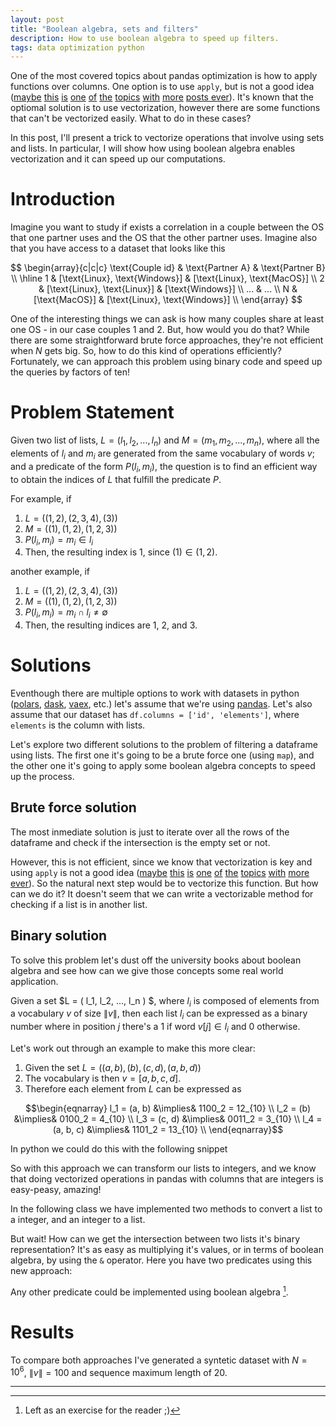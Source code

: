```yaml
---
layout: post
title: "Boolean algebra, sets and filters"
description: How to use boolean algebra to speed up filters.
tags: data optimization python
---
```


One of the most covered topics about pandas optimization is how to apply functions over columns. One option is to use `apply`, but is not a good idea ([maybe](https://python.plainenglish.io/pandas-how-you-can-speed-up-50x-using-vectorized-operations-d6e829317f30/) [this](https://stackoverflow.com/questions/27575854/vectorizing-a-function-in-pandas) [is](https://medium.com/analytics-vidhya/understanding-vectorization-in-numpy-and-pandas-188b6ebc5398) [one](https://towardsdatascience.com/efficient-pandas-apply-vs-vectorized-operations-91ca17669e84) [of](https://medium.com/productive-data-science/why-you-should-forget-for-loop-for-data-science-code-and-embrace-vectorization-696632622d5f) [the](https://morioh.com/p/7ba40acefa19) [topics](https://medium.com/analytics-vidhya/understanding-vectorization-in-numpy-and-pandas-188b6ebc5398) [with](https://datascience.blog.wzb.eu/2018/02/02/vectorization-and-parallelization-in-python-with-numpy-and-pandas/) [more](https://www.architecture-performance.fr/ap_blog/applying-a-row-wise-function-to-a-pandas-dataframe/) [posts ever](https://ogeek.cn/qa/?qa=383643/)). It's known that the optiomal solution is to use vectorization, however there are some functions that can't be vectorized easily. What to do in these cases?

In this post, I'll present a trick to vectorize operations that involve using sets and lists. In particular, I will show how using boolean algebra enables vectorization and it can speed up our computations.



# Introduction

Imagine you want to study if exists a correlation in a couple between the OS that one partner uses and the OS that the other partner uses. Imagine also that you have access to a dataset that looks like this 

$$
\begin{array}{c|c|c}
        \text{Couple id} & \text{Partner A} & \text{Partner B} \\ \hline
        1 & [\text{Linux}, \text{Windows}]  & [\text{Linux}, \text{MacOS}] \\
        2 & [\text{Linux}, \text{Linux}]  & [\text{Windows}] \\
        ...  & ... \\ 
        N & [\text{MacOS}]  & [\text{Linux}, \text{Windows}] \\
\end{array}
$$

One of the interesting things we can ask is how many couples share at least one OS - in our case couples 1 and 2. But, how would you do that? While there are some straightforward brute force approaches, they're not efficient when $N$ gets big. So, how to do this kind of operations efficiently? Fortunately, we can approach this problem using binary code and speed up the queries by factors of ten!


# Problem Statement

Given two list of lists, $L = (l_1, l_2, ..., l_n)$ and $M = (m_1, m_2, ..., m_n)$, where all the elements of $l_i$ and $m_i$ are generated from the same vocabulary of words $v$; and a predicate of the form $P(l_i, m_i)$, the question is to find an efficient way to obtain the indices of $L$ that fulfill the predicate $P$.

For example, if 

1. $L = ((1, 2), (2, 3, 4), (3))$
2. $M = ((1), (1, 2), (1, 2, 3))$
3. $P(l_i, m_i) = m_i \in l_i$
4. Then, the resulting index is 1, since $(1) \in (1, 2)$.

another example, if 

1. $L = ((1, 2), (2, 3, 4), (3))$
2. $M = ((1), (1, 2), (1, 2, 3))$
3. $P(l_i, m_i) = m_i \cap l_i \neq \emptyset$
4. Then, the resulting indices are 1, 2, and 3.


# Solutions

Eventhough there are multiple options to work with datasets in python ([polars](https://www.pola.rs/), [dask](https://dask.org/), [vaex](https://vaex.io/), etc.) let's assume that we're using [pandas](https://pandas.pydata.org/). Let's also assume that our dataset has `df.columns = ['id', 'elements']`, where `elements` is the column with lists.

Let's explore two different solutions to the problem of filtering a dataframe using lists. The first one it's going to be a brute force one (using `map`), and the other one it's going to apply some boolean algebra concepts to speed up the process.

## Brute force solution

The most inmediate solution is just to iterate over all the rows of the dataframe and check if the intersection is the empty set or not.

<script src="https://gist.github.com/AlexMolas/f3c106dfa5523c677dcd9e6e035a1f36.js?file=brute_force.py"></script>

However, this is not efficient, since we know that vectorization is key and using `apply` is not a good idea ([maybe](https://python.plainenglish.io/pandas-how-you-can-speed-up-50x-using-vectorized-operations-d6e829317f30/) [this](https://stackoverflow.com/questions/27575854/vectorizing-a-function-in-pandas) [is](https://medium.com/analytics-vidhya/understanding-vectorization-in-numpy-and-pandas-188b6ebc5398) [one](https://towardsdatascience.com/efficient-pandas-apply-vs-vectorized-operations-91ca17669e84) [of](https://medium.com/productive-data-science/why-you-should-forget-for-loop-for-data-science-code-and-embrace-vectorization-696632622d5f) [the](https://morioh.com/p/7ba40acefa19) [topics](https://medium.com/analytics-vidhya/understanding-vectorization-in-numpy-and-pandas-188b6ebc5398) [with](https://datascience.blog.wzb.eu/2018/02/02/vectorization-and-parallelization-in-python-with-numpy-and-pandas/) [more](https://www.architecture-performance.fr/ap_blog/applying-a-row-wise-function-to-a-pandas-dataframe/) [ever](https://ogeek.cn/qa/?qa=383643/)). So the natural next step would be to vectorize this function. But how can we do it? It doesn't seem that we can write a vectorizable method for checking if a list is in another list.



## Binary solution

To solve this problem let's dust off the university books about boolean algebra and see how can we give those concepts some real world application.

Given a set $L = ( l_1, l_2, ..., l_n ) $, where $l_i$ is composed of elements from a vocabulary $v$ of size $\|v\|$, then each list $l_i$ can be expressed as a binary number where in position $j$ there's a $1$ if word $v[j] \in l_i$ and $0$ otherwise.

Let's work out through an example to make this more clear:

1. Given the set $L = ((a, b), (b), (c, d), (a, b, d))$
2. The vocabulary is then $v = [a, b, c, d]$. 
3. Therefore each element from $L$ can be expressed as

$$\begin{eqnarray} 
l_1 = (a, b) &\implies& 1100_2 = 12_{10} \\
l_2 = (b) &\implies& 0100_2 = 4_{10} \\
l_3 = (c, d) &\implies& 0011_2 = 3_{10} \\
l_4 = (a, b, c) &\implies& 1101_2 = 13_{10} \\
\end{eqnarray}$$

In python we could do this with the following snippet

<script src="https://gist.github.com/AlexMolas/f3c106dfa5523c677dcd9e6e035a1f36.js?file=list_to_int.py"></script>

So with this approach we can transform our lists to integers, and we know that doing vectorized operations in pandas with columns that are integers is easy-peasy, amazing! 

In the following class we have implemented two methods to convert a list to a integer, and an integer to a list.

<script src="https://gist.github.com/AlexMolas/f3c106dfa5523c677dcd9e6e035a1f36.js?file=conversions.py"></script>

But wait! How can we get the intersection between two lists it's binary representation? It's as easy as multiplying it's values, or in terms of boolean algebra, by using the `&` operator. Here you have two predicates using this new approach: 

<script src="https://gist.github.com/AlexMolas/f3c106dfa5523c677dcd9e6e035a1f36.js?file=operations.py"></script>

Any other predicate could be implemented using boolean algebra [^1].

# Results 

To compare both approaches I've generated a syntetic dataset with $N = 10^6$, $\|v\| = 100$ and sequence maximum length of 20. 

---

[^1]: Left as an exercise for the reader ;)